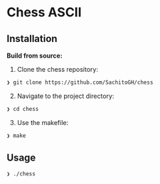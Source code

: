 # Chess ASCII


## Installation

**Build from source:**

1. Clone the chess repository:
```sh
❯ git clone https://github.com/SachitoGH/chess
```

2. Navigate to the project directory:
```sh
❯ cd chess
```

3. Use the makefile:
```sh
❯ make
```

## Usage

```sh
❯ ./chess
```
